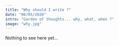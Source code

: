 ```yaml
---
title: "Why should I write ?"
date: "06/05/2020"
intro: "Garden of thoughts... why, what, when ?"
image: "why.jpg"
---
```


Nothing to see here yet...

